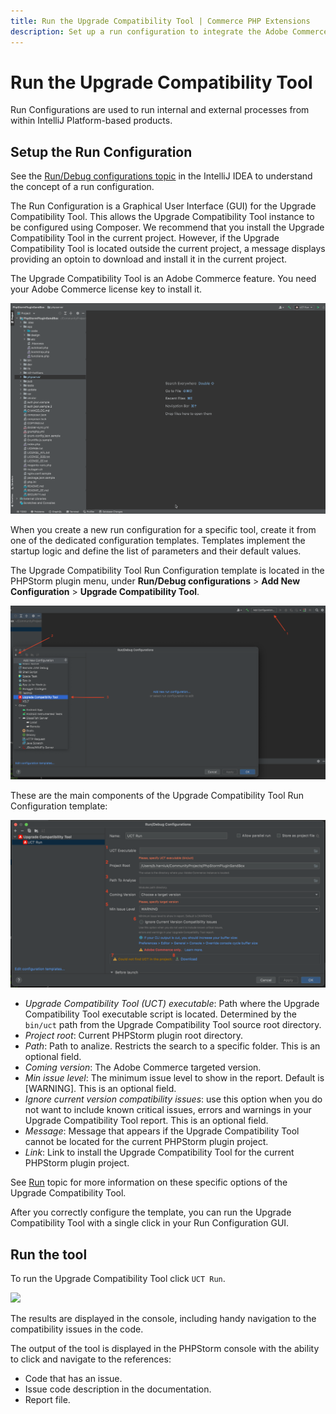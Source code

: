 ```yaml
---
title: Run the Upgrade Compatibility Tool | Commerce PHP Extensions
description: Set up a run configuration to integrate the Adobe Commerce and Magento Open Source PHPStorm plugin with the Upgrade Compatibility Tool.
---
```


# Run the Upgrade Compatibility Tool

Run Configurations are used to run internal and external processes from within IntelliJ Platform-based products.

## Setup the Run Configuration

See the [Run/Debug configurations topic](https://www.jetbrains.com/help/idea/run-debug-configuration.html) in the IntelliJ IDEA to understand the concept of a run configuration.

The Run Configuration is a Graphical User Interface (GUI) for the Upgrade Compatibility Tool. This allows the Upgrade Compatibility Tool instance to be configured using Composer. We recommend that you install the Upgrade Compatibility Tool in the current project. However, if the Upgrade Compatibility Tool is located outside the current project, a message displays providing an optoin to download and install it in the current project.

<InlineAlert variant="warning" slots="text"/>

The Upgrade Compatibility Tool is an Adobe Commerce feature. You need your Adobe Commerce license key to install it.

![](../../_images/best-practices/phpstorm/uct-run-configuration-1-min.gif)

When you create a new run configuration for a specific tool, create it from one of the dedicated configuration templates. Templates implement the startup logic and define the list of parameters and their default values.

The Upgrade Compatibility Tool Run Configuration template is located in the PHPStorm plugin menu, under **Run/Debug configurations** > **Add New Configuration** > **Upgrade Compatibility Tool**.

![](../../_images/best-practices/phpstorm/uct-run-configuration-template-position.png)

These are the main components of the Upgrade Compatibility Tool Run Configuration template:

![](../../_images/best-practices/phpstorm/uct-run-configuration-template-view.png)

*  *Upgrade Compatibility Tool (UCT) executable*: Path where the Upgrade Compatibility Tool executable script is located. Determined by the `bin/uct` path from the Upgrade Compatibility Tool source root directory.
*  *Project root*: Current PHPStorm plugin root directory.
*  *Path*: Path to analize. Restricts the search to a specific folder. This is an optional field.
*  *Coming version*: The Adobe Commerce targeted version.
*  *Min issue level*: The minimum issue level to show in the report. Default is [WARNING]. This is an optional field.
*  *Ignore current version compatibility issues*: use this option when you do not want to include known critical issues, errors and warnings in your Upgrade Compatibility Tool report. This is an optional field.
*  *Message*: Message that appears if the Upgrade Compatibility Tool cannot be located for the current PHPStorm plugin project.
*  *Link*: Link to install the Upgrade Compatibility Tool for the current PHPStorm plugin project.

See [Run](https://experienceleague.adobe.com/docs/commerce-operations/upgrade-guide/upgrade-compatibility-tool/run.html) topic for more information on these specific options of the Upgrade Compatibility Tool.

After you correctly configure the template, you can run the Upgrade Compatibility Tool with a single click in your Run Configuration GUI.

## Run the tool

To run the Upgrade Compatibility Tool click `UCT Run`.

![](../../_images/best-practices/phpstorm/uct-run-configuration-3-min.gif)

The results are displayed in the console, including handy navigation to the compatibility issues in the code.

The output of the tool is displayed in the PHPStorm console with the ability to click and navigate to the references:

*  Code that has an issue.
*  Issue code description in the documentation.
*  Report file.
